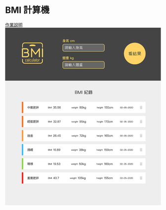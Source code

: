 # BMI 計算機
[作業說明](https://hexschool.github.io/JavaScript_HomeWork/)
<img src="webroot/images/bmi_01.png" width="700">